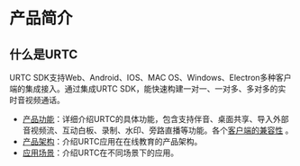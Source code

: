 # 产品简介


## 什么是URTC

URTC SDK支持Web、Android、IOS、MAC OS、Windows、Electron多种客户端的集成接入。通过集成URTC SDK，能快速构建一对一、一对多、多对多的实时音视频通话。

* [产品功能](urtc/introduction/functions)：详细介绍URTC的具体功能，包含支持伴音、桌面共享、导入外部音视频流、互动白板、录制、水印、旁路直播等功能。各个[客户端的兼容性](https://docs.ucloud.cn/urtc/introduction/functions?id=%e5%a4%9a%e5%b9%b3%e5%8f%b0%e6%8e%a5%e5%85%a5) 。
* [产品架构](urtc/introduction/structure)：介绍URTC应用在在线教育的产品架构。
* [应用场景](urtc/introduction/scenario)：介绍URTC在不同场景下的应用。
